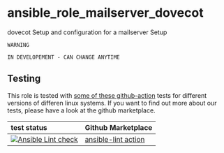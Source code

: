  ansible_role_mailserver_dovecot
=================================

dovecot Setup and configuration for a mailserver Setup

```
WARNING

IN DEVELOPEMENT - CAN CHANGE ANYTIME
```


 Testing
----------
This role is tested with [some of these github-action](https://github.com/search?q=topic%3Acheck-ansible+topic%3Agithub-actions+org%3Aroles-ansible&type=Repositories) tests for different versions of differen linux systems.
If you want to find out more about our tests, please have a look at the github marketplace.

| test status | Github Marketplace |
| :---------  | :----------------  |
| [![Ansible Lint check](https://github.com/DO1JLR/ansible_role_mailserver_dovecot/workflows/Ansible%20Lint%20check/badge.svg)](https://github.com/DO1JLR/ansible_role_mailserver_dovecot/actions?query=workflow%3A%22Ansible+Lint+check%22) | [ansible-lint action](https://github.com/marketplace/actions/ansible-lint)
